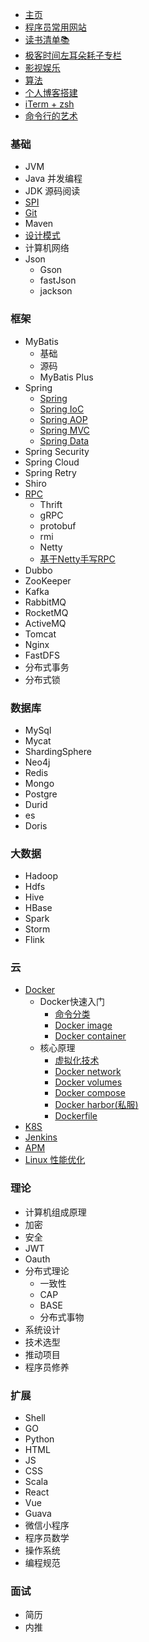 * [主页](/)
* [程序员常用网站](pages/head/website)
* [读书清单📚](pages/book)
* [极客时间左耳朵耗子专栏](pages/head/list)
* [影视娱乐](pages/head/video)
* [算法](pages/head/algorithm)
* [个人博客搭建](pages/head/blog)
* [iTerm + zsh](pages/head/zsh)
* [命令行的艺术](pages/linux/command)

### 基础
* JVM
* Java 并发编程
* JDK 源码阅读
* [SPI](pages/java/spi)
* [Git](pages/java/git)
* Maven
* [设计模式](pages/design/)
* 计算机网络
* Json
  * Gson
  * fastJson
  * jackson

### 框架
* MyBatis
  * 基础
  * 源码
  * MyBatis Plus
* Spring
  * [Spring](pages/spring/)
  * [Spring IoC](pages/wait)
  * [Spring AOP](pages/wait)
  * [Spring MVC](pages/wait)
  * [Spring Data](pages/wait)
* Spring Security
* Spring Cloud
* Spring Retry
* Shiro
* [RPC](pages/rpc/rpc)
  * Thrift
  * gRPC
  * protobuf
  * rmi
  * Netty
  * [基于Netty手写RPC](pages/rpc/netty-rpc)
* Dubbo
* ZooKeeper
* Kafka
* RabbitMQ
* RocketMQ
* ActiveMQ
* Tomcat
* Nginx
* FastDFS
* 分布式事务
* 分布式锁


### 数据库
* MySql
* Mycat
* ShardingSphere
* Neo4j
* Redis
* Mongo
* Postgre
* Durid
* es
* Doris


### 大数据
* Hadoop
* Hdfs
* Hive
* HBase
* Spark
* Storm
* Flink



### 云
* [Docker](pages/docker/)
  * Docker快速入门
    * [命令分类](pages/docker/command)
    * [Docker image](pages/docker/image)
    * [Docker container](pages/docker/container)
  * 核心原理
    * [虚拟化技术](pages/docker/virtual)
    * [Docker network](pages/docker/network)
    * [Docker volumes](pages/docker/volumes)
    * [Docker compose](pages/docker/compose)
    * [Docker harbor(私服)](pages/docker/harbor)
    * [Dockerfile](pages/docker/dockerfile)
* [K8S](pages/docker/)
* [Jenkins](pages/docker/)
* [APM](pages/docker/)
* [Linux 性能优化](pages/linux/)

### 理论
* 计算机组成原理
* 加密
* 安全
* JWT
* Oauth
* 分布式理论
  * 一致性
  * CAP
  * BASE
  * 分布式事物
* 系统设计
* 技术选型
* 推动项目
* 程序员修养

### 扩展
* Shell
* GO
* Python
* HTML
* JS
* CSS
* Scala
* React
* Vue
* Guava
* 微信小程序
* 程序员数学
* 操作系统
* 编程规范


### 面试
* 简历
* 内推

[comment]: <> (* 字节)

[comment]: <> (* 阿里)

[comment]: <> (* 腾讯)

[comment]: <> (* 美团)

[comment]: <> (* 京东)

[comment]: <> (* 华为)

[comment]: <> (* 百度)

[comment]: <> (* 小米)

[comment]: <> (* 拼多多)

[comment]: <> (* 快手)

[comment]: <> (* 脉脉)

[comment]: <> (* 知乎)

[comment]: <> (* 陌陌)

[comment]: <> (* 网易)
